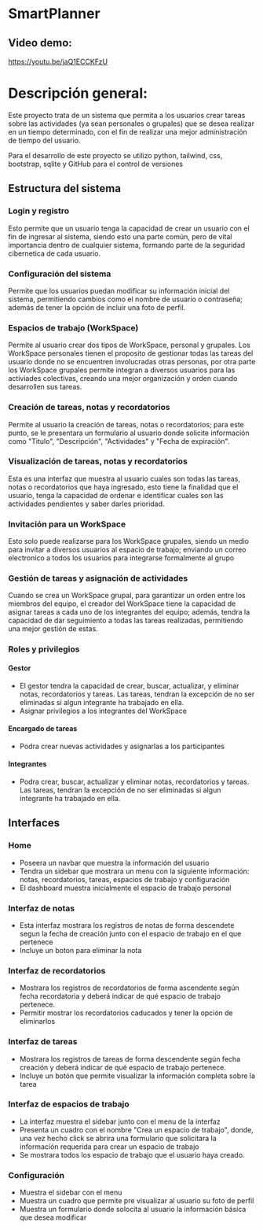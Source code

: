 # SmartPlanner

## Video demo:
https://youtu.be/jaQ1ECCKFzU

# Descripción general:
Este proyecto trata de un sistema que permita a los usuarios crear tareas sobre las actividades (ya sean personales o grupales) que se desea realizar en un tiempo determinado, con el fin de realizar una mejor administración de tiempo del usuario.

Para el desarrollo de este proyecto se utilizo python, tailwind, css, bootstrap, sqlite y GitHub para el control de versiones

## Estructura del sistema
### Login y registro
Esto permite que un usuario tenga la capacidad de crear un usuario con el fin de ingresar al sistema, siendo esto una parte común, pero de vital importancia dentro de cualquier sistema, formando parte de la seguridad cibernetica de cada usuario.

### Configuración del sistema
Permite que los usuarios puedan modificar su información inicial del sistema, permitiendo cambios como el nombre de usuario o contraseña; además de tener la opción de incluir una foto de perfil.

### Espacios de trabajo (WorkSpace)
Permite al usuario crear dos tipos de WorkSpace, personal y grupales.
Los WorkSpace personales tienen el proposito de gestionar todas las tareas del usuario donde no se encuentren involucradas otras personas, por otra parte los WorkSpace grupales permite integran a diversos usuarios para las activiades colectivas, creando una mejor organización y orden cuando desarrollen sus tareas.

### Creación de tareas, notas y recordatorios
Permite al usuario la creación de tareas, notas o recordatorios; para este punto, se le presentara un formulario al usuario donde solicite información como "Titulo", "Descripción", "Actividades" y "Fecha de expiración".

### Visualización de tareas, notas y recordatorios
Esta es una interfaz que muestra al usuario cuales son todas las tareas, notas o recordatorios que haya ingresado, esto tiene la finalidad que el usuario, tenga la capacidad de ordenar e identificar cuales son las actividades pendientes y saber darles prioridad.

### Invitación para un WorkSpace
Esto solo puede realizarse para los WorkSpace grupales, siendo un medio para invitar a diversos usuarios al espacio de trabajo; enviando un correo electronico a todos los usuarios para integrarse formalmente al grupo

### Gestión de tareas y asignación de actividades
Cuando se crea un WorkSpace grupal, para garantizar un orden entre los miembros del equipo, el creador del WorkSpace tiene la capacidad de asignar tareas a cada uno de los integrantes del equipo; además, tendra la capacidad de dar seguimiento a todas las tareas realizadas, permitiendo una mejor gestión de estas.

### Roles y privilegios
#### Gestor
- El gestor tendra la capacidad de crear, buscar, actualizar, y eliminar notas, recordatorios y tareas. Las tareas, tendran la excepción de no ser eliminadas si algun integrante ha trabajado en ella.
- Asignar privilegios a los integrantes del WorkSpace

#### Encargado de tareas
- Podra crear nuevas actividades y asignarlas a los participantes

#### Integrantes
- Podra crear, buscar, actualizar y eliminar notas, recordatorios y tareas. Las tareas, tendran la excepción de no ser eliminadas si algun integrante ha trabajado en ella.

## Interfaces
### Home
- Poseera un navbar que muestra la información del usuario
- Tendra un sidebar que mostrara un menu con la siguiente información: notas, recordatorios, tareas, espacios de trabajo y configuración
- El dashboard muestra inicialmente el espacio de trabajo personal

### Interfaz de notas
- Esta interfaz mostrara los registros de notas de forma descendete segun la fecha de creación junto con el espacio de trabajo en el que pertenece
- Incluye un boton para eliminar la nota

### Interfaz de recordatorios
- Mostrara los registros de recordatorios de forma ascendente según fecha recordatoria y deberá indicar de qué espacio de trabajo pertenece. 
- Permitir mostrar los recordatorios caducados y tener la opción de eliminarlos

### Interfaz de tareas
- Mostrara los registros de tareas de forma descendente según fecha creación y deberá indicar de qué espacio de trabajo pertenece. 
- Incluye un botón que permite visualizar la información completa sobre la tarea

### Interfaz de espacios de trabajo
- La interfaz muestra el sidebar junto con el menu de la interfaz
- Presenta un cuadro con el nombre "Crea un espacio de trabajo", donde, una vez hecho click se abrira una formulario que solicitara la información requerida para crear un espacio de trabajo
- Se mostrara todos los espacio de trabajo que el usuario haya creado.

### Configuración
- Muestra el sidebar con el menu
- Muestra un cuadro que permite pre visualizar al usuario su foto de perfil
- Muestra un formulario donde solocita al usuario la información básica que desea modificar
